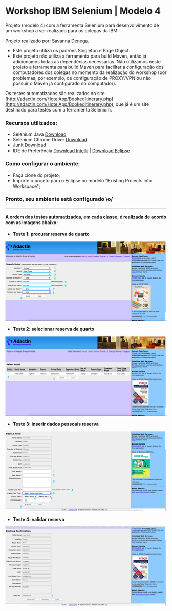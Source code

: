 # Workshop IBM Selenium | Modelo 4

Projeto (modelo 4) com a ferramenta Selenium para desenvolvimento de um workshop a ser realizado para os colegas da IBM.

Projeto realizado por: Savanna Denega.

- Este projeto utiliza os padrões Singleton e Page Object.
- Este projeto não utiliza a ferramenta para build Maven, então já adicionamos todas as dependêcias necessárias. Não utilizamos neste projeto a ferramenta para build Maven para facilitar a configuração dos computadores dos colegas no momento da realização do workshop (por problemas, por exemplo, de configuração de PROXY/VPN ou não possuir o Maven já configurado no computador).

Os testes automatizados são realizados no site [http://adactin.com/HotelApp/BookedItinerary.php](http://adactin.com/HotelApp/BookedItinerary.php), que já é um site destinado para testes com a ferramenta Selenium.

### Recursos utilizados:

- Selenium Java [Download](https://www.seleniumhq.org/download/)
- Selenium Chrome Driver [Download](https://sites.google.com/a/chromium.org/chromedriver/downloads)
- Junit [Download](https://junit.org/junit4/)
- IDE de Preferência [Download Intellij](https://www.jetbrains.com/idea/download/#section=mac) | [Download Eclipse](http://www.eclipse.org/downloads/)

### Como configurar o ambiente:

- Faça clone do projeto;
- Importe o projeto para o Eclipse no modelo "Existing Projects into Workspace";

### Pronto, seu ambiente está configurado \o/

-----------------------------------------------------------------------------------------------------

#### A ordem dos testes automatizados, em cada classe, é realizada de acordo com as imagens abaixo:


- **Teste 1: procurar reserva de quarto**

![2](readme-images/2.png)

- **Teste 2: selecionar reserva de quarto**

![3](readme-images/3.png)

- **Teste 3: inserir dados pessoais reserva**

![4](readme-images/4.png)

- **Teste 4: validar reserva**

![5](readme-images/5.png)


